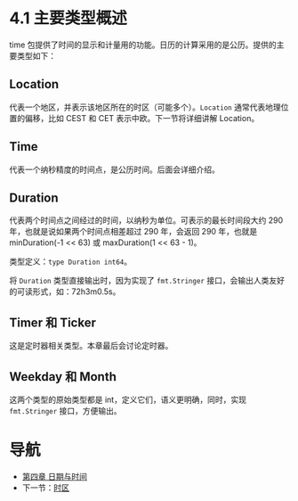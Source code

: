 # 4.1 主要类型概述 #

time 包提供了时间的显示和计量用的功能。日历的计算采用的是公历。提供的主要类型如下：

## Location

代表一个地区，并表示该地区所在的时区（可能多个）。`Location` 通常代表地理位置的偏移，比如 CEST 和 CET 表示中欧。下一节将详细讲解 Location。

## Time

代表一个纳秒精度的时间点，是公历时间。后面会详细介绍。

## Duration

代表两个时间点之间经过的时间，以纳秒为单位。可表示的最长时间段大约 290 年，也就是说如果两个时间点相差超过 290 年，会返回 290 年，也就是 minDuration(-1 << 63) 或 maxDuration(1 << 63 - 1)。

类型定义：`type Duration int64`。

将 `Duration` 类型直接输出时，因为实现了 `fmt.Stringer` 接口，会输出人类友好的可读形式，如：72h3m0.5s。

## Timer 和 Ticker

这是定时器相关类型。本章最后会讨论定时器。

## Weekday 和 Month

这两个类型的原始类型都是 int，定义它们，语义更明确，同时，实现 `fmt.Stringer` 接口，方便输出。

# 导航 #

- [第四章 日期与时间](04.0.md)
- 下一节：[时区](04.2.md)
